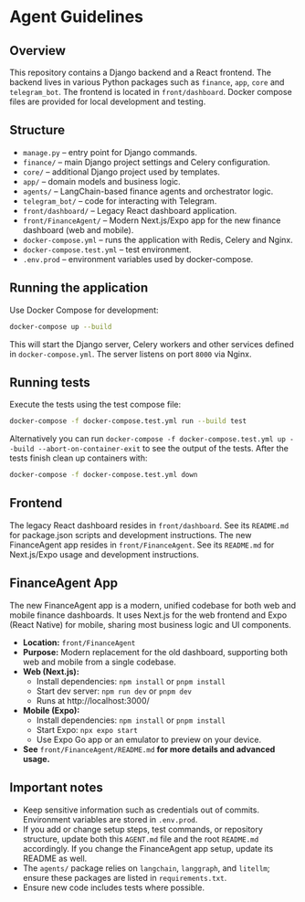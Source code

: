 # Agent Guidelines

## Overview
This repository contains a Django backend and a React frontend. The backend lives in various Python packages such as `finance`, `app`, `core` and `telegram_bot`. The frontend is located in `front/dashboard`. Docker compose files are provided for local development and testing.

## Structure
- `manage.py` – entry point for Django commands.
- `finance/` – main Django project settings and Celery configuration.
- `core/` – additional Django project used by templates.
- `app/` – domain models and business logic.
- `agents/` – LangChain-based finance agents and orchestrator logic.
- `telegram_bot/` – code for interacting with Telegram.
- `front/dashboard/` – Legacy React dashboard application.
- `front/FinanceAgent/` – Modern Next.js/Expo app for the new finance dashboard (web and mobile).
- `docker-compose.yml` – runs the application with Redis, Celery and Nginx.
- `docker-compose.test.yml` – test environment.
- `.env.prod` – environment variables used by docker-compose.

## Running the application
Use Docker Compose for development:

```bash
docker-compose up --build
```

This will start the Django server, Celery workers and other services defined in `docker-compose.yml`. The server listens on port `8000` via Nginx.

## Running tests
Execute the tests using the test compose file:

```bash
docker-compose -f docker-compose.test.yml run --build test
```

Alternatively you can run `docker-compose -f docker-compose.test.yml up --build --abort-on-container-exit` to see the output of the tests. After the tests finish clean up containers with:

```bash
docker-compose -f docker-compose.test.yml down
```

## Frontend
The legacy React dashboard resides in `front/dashboard`. See its `README.md` for package.json scripts and development instructions.
The new FinanceAgent app resides in `front/FinanceAgent`. See its `README.md` for Next.js/Expo usage and development instructions.

## FinanceAgent App

The new FinanceAgent app is a modern, unified codebase for both web and mobile finance dashboards. It uses Next.js for the web frontend and Expo (React Native) for mobile, sharing most business logic and UI components.

- **Location:** `front/FinanceAgent`
- **Purpose:** Modern replacement for the old dashboard, supporting both web and mobile from a single codebase.
- **Web (Next.js):**
  - Install dependencies: `npm install` or `pnpm install`
  - Start dev server: `npm run dev` or `pnpm dev`
  - Runs at http://localhost:3000/
- **Mobile (Expo):**
  - Install dependencies: `npm install` or `pnpm install`
  - Start Expo: `npx expo start`
  - Use Expo Go app or an emulator to preview on your device.
- **See** `front/FinanceAgent/README.md` **for more details and advanced usage.**

## Important notes
- Keep sensitive information such as credentials out of commits. Environment variables are stored in `.env.prod`.
- If you add or change setup steps, test commands, or repository structure, update both this `AGENT.md` file and the root `README.md` accordingly. If you change the FinanceAgent app setup, update its README as well.
- The `agents/` package relies on `langchain`, `langgraph`, and `litellm`; ensure these packages are listed in `requirements.txt`.
- Ensure new code includes tests where possible.

